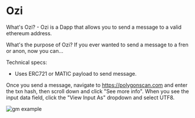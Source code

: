 # Ozi

What's Ozi? - Ozi is a Dapp that allows you to send a message to a valid ethereum address.

What's the purpose of Ozi? If you ever wanted to send a message to a fren or anon, now you can...

Technical specs:
* Uses ERC721 or MATIC payload to send message.

Once you send a message, navigate to https://polygonscan.com and enter the txn hash, then scroll down and click "See more info". When you see the input data field, click the "View Input As" dropdown and select UTF8.


![gm example](https://cdn1.bbcode0.com/uploads/2021/10/9/264bdab59437a15a3249cda32ca90a6e-full.png)


